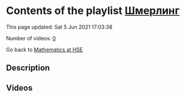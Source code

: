 # Contents of the playlist [Шмерлинг](https://www.youtube.com/playlist?list=PLq3E5oubNNoCOmM2JuY5VKY1cxWlB-b-6)

This page updated: Sat 5 Jun 2021 17:03:38

Number of videos: [0](#videos)

Go back to [Mathematics at HSE](../README.md)

## Description



## Videos

